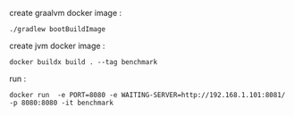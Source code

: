 create graalvm docker image :
````
./gradlew bootBuildImage
````
create jvm docker image : 
````
docker buildx build . --tag benchmark
````
run : 
````
docker run  -e PORT=8080 -e WAITING-SERVER=http://192.168.1.101:8081/ -p 8080:8080 -it benchmark
````

